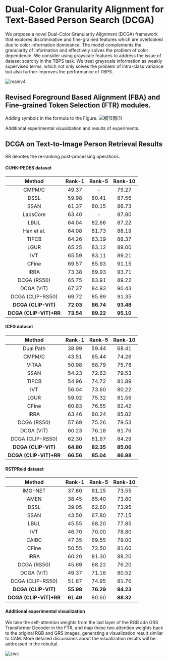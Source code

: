 # Dual-Color Granularity Alignment for Text-Based Person Search (DCGA)
We propose a novel Dual-Color Granularity Alignment (DCGA) framework that explores discriminative and fine-grained features which are overlooked due to color information dominance. The model complements the granularity of information and effectively solves the problem of color dependence. We consider using grayscale features to address the issue of dataset scarcity in the TBPS task. We treat grayscale information as weakly supervised terms, which not only solves the problem of intra-class variance but also further improves the performance of TBPS.

![mainv4](https://github.com/ajpsifadiosf/DCGA/assets/138737267/2e3eda3e-45b7-48c2-8e39-384a9fe8a840)

## Revised Foreground Based Alignment (FBA) and Fine-grained Token Selection (FTR) modules.

Adding symbols in the formula to the Figure.
![细节图(1)](https://github.com/ajpsifadiosf/DCGA/assets/138737267/c25c91f4-dcdc-4dd6-b24c-18164632a24c)

Additional experimental visualization and results of experiments.

## DCGA on Text-to-Image Person Retrieval Results
RR denotes the re-ranking post-processing operations.

#### CUHK-PEDES dataset

|       Method        |     Rank-1    |   Rank-5  |  Rank-10  |
| :----------------:  |   :-------:   | :-------: | :-------: |
|       CMPM/C        |     49.37     |     -     |   79.27   |
|        DSSL         |     59.98     |   80.41   |   87.56   |
|        SSAN         |     61.37     |   80.15   |   86.73   |
|      LapsCore       |     63.40     |     -     |   87.80   |
|        LBUL         |     64.04     |   82.66   |   87.22   |
|     Han et al.      |     64.08     |   81.73   |   88.19   |
|        TIPCB        |     64.26     |   83.19   |   88.37   |
|        LGUR         |     65.25     |   83.12   |   89.00   |
|         IVT         |     65.59     |   83.11   |   89.21   |
|        CFine        |     69.57     |   85.93   |   91.15   |
|        IRRA         |     73.38     |   89.93   |   93.71   |
|     DCGA (RS50)     |     65.75     |   83.91   |   89.22   |
|     DCGA (ViT)      |     67.37     |   84.93   |   90.43   |
|   DCGA (CLIP-RS50)  |     69.72     |   85.89   |   91.35   |
| **DCGA (CLIP-ViT)** |    **72.03**     |   **86.74**   |   **93.48**   |
| **DCGA (CLIP-ViT)+RR** | **73.54**   | **89.22** | **95.10** |

#### ICFG dataset

|       Method        |     Rank-1    |   Rank-5  |  Rank-10  |
| :----------------:  |   :-------:   | :-------: | :-------: |
|      Dual Path      |     38.99     |   59.44   |   68.41   |
|       CMPM/C        |     43.51     |   65.44   |   74.26   |
|       VITAA         |     50.98     |   68.79   |   75.78   |
|        SSAN         |     54.23     |   72.63   |   79.53   |
|        TIPCB        |     54.96     |   74.72   |   81.89   |
|        IVT          |     56.04     |   73.60   |   80.22   |
|        LGUR         |     59.02     |   75.32   |   81.56   |
|        CFine        |     60.83     |   76.55   |   82.42   |
|        IRRA         |     63.46     |   80.24   |   85.82   |
|     DCGA (RS50)     |     57.69     |   75.26   |   79.53   |
|     DCGA (ViT)      |     60.23     |   76.18   |   81.76  |
|   DCGA (CLIP-RS50)  |     62.30     |   81.97   |   84.29   |
| **DCGA (CLIP-ViT)** |    **64.80**     |   **82.35**   |   **85.06**   |
| **DCGA (CLIP-ViT)+RR** | **66.56**   | **85.04** | **86.98** |

#### RSTPReid dataset
|       Method        |     Rank-1    |   Rank-5  |  Rank-10  |
| :----------------:  |   :-------:   | :-------: | :-------: |
|      IMG-NET        |     37.60     |   61.15   |   73.55   |
|       AMEN          |     38.45     |   65.40   |   73.80   |
|       DSSL          |     39.05     |   62.60   |   73.95   |
|       SSAN          |     43.50     |   67.80  |   77.15    |
|        LBUL         |     45.55     |   68.20   |   77.85   |
|        IVT          |     46.70     |   70.00   |   78.80   |
|       CAIBC         |     47.35     |   69.55   |   79.00   |
|        CFine        |     50.55     |   72.50   |   81.60   |
|        IRRA         |     60.20     |   81.30   |   88.20   |
|     DCGA (RS50)     |     45.69     |   68.22   |   76.20   |
|     DCGA (ViT)      |     49.37     |   71.16   |   80.52   |
|   DCGA (CLIP-RS50)  |     51.87     |   74.95   |   81.76   |
| **DCGA (CLIP-ViT)** |    **55.98**     |   **76.29**   |   **84.23**   |
| **DCGA (CLIP-ViT)+RR** | **61.49**   | 80.60 | **88.32** |


#### Additional experimental visualization
We take the self-attention weights from the last layer of the RGB adn GRS Transformer Decoder in the FTR, and map these two attention weights back to the original RGB and GRS images, generating a visualization result similar to CAM. More detailed discussions about the visualization results will be addressed in the rebuttal.

![zwc](https://github.com/ajpsifadiosf/DCGA/assets/138737267/8093dd34-853c-445b-8764-c7c4882642a1)




